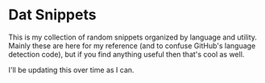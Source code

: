 Dat Snippets
============

This is my collection of random snippets organized by language and utility.
Mainly these are here for my reference (and to confuse GitHub's language
detection code), but if you find anything useful then that's cool as well.

I'll be updating this over time as I can.
